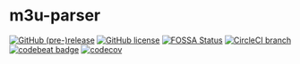 # m3u-parser

[![GitHub (pre-)release](https://img.shields.io/github/release/BjoernPetersen/m3u-parser/all.svg)](https://github.com/BjoernPetersen/m3u-parser/releases) [![GitHub license](https://img.shields.io/github/license/BjoernPetersen/m3u-parser.svg)](https://github.com/BjoernPetersen/m3u-parser/blob/master/LICENSE) [![FOSSA Status](https://app.fossa.com/api/projects/custom%2B10281%2Fgit%40github.com%3ABjoernPetersen%2Fm3u-parser.git.svg?type=shield)](https://app.fossa.com/projects/custom%2B10281%2Fgit%40github.com%3ABjoernPetersen%2Fm3u-parser.git?ref=badge_shield) [![CircleCI branch](https://img.shields.io/circleci/project/github/BjoernPetersen/m3u-parser/master.svg)](https://circleci.com/gh/BjoernPetersen/m3u-parser/tree/master) [![codebeat badge](https://codebeat.co/badges/1c70981c-b6c5-4829-8fcc-2d3e00738a96)](https://codebeat.co/projects/github-com-bjoernpetersen-m3u-parser-master) [![codecov](https://codecov.io/gh/BjoernPetersen/m3u-parser/branch/develop/graph/badge.svg)](https://codecov.io/gh/BjoernPetersen/m3u-parser)
